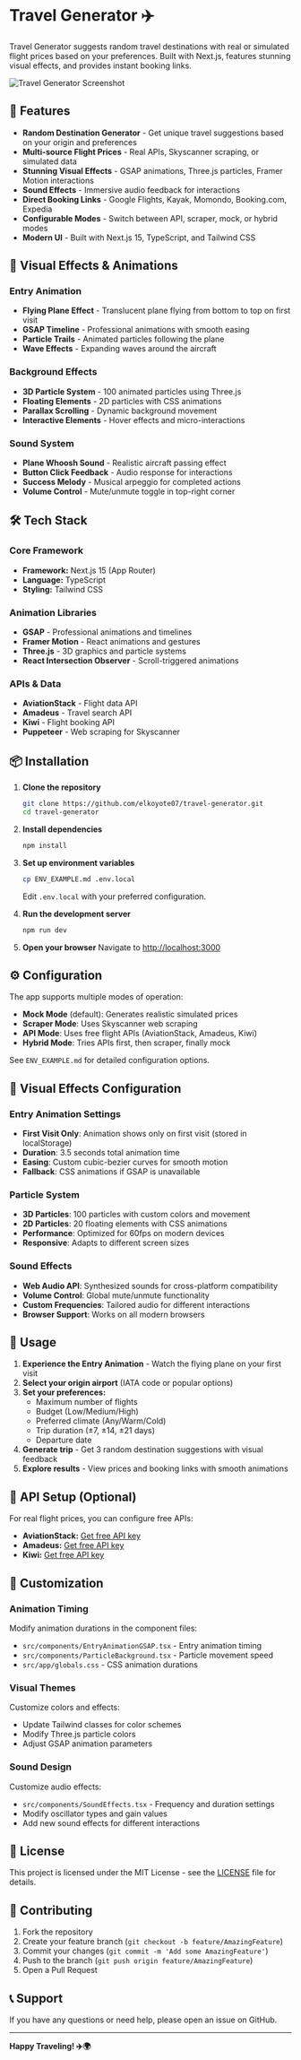 # Travel Generator ✈️

Travel Generator suggests random travel destinations with real or simulated flight prices based on your preferences. Built with Next.js, features stunning visual effects, and provides instant booking links.

![Travel Generator Screenshot](./public/travel-generator-screenshot.png)

## 🚀 Features

- **Random Destination Generator** - Get unique travel suggestions based on your origin and preferences
- **Multi-source Flight Prices** - Real APIs, Skyscanner scraping, or simulated data
- **Stunning Visual Effects** - GSAP animations, Three.js particles, Framer Motion interactions
- **Sound Effects** - Immersive audio feedback for interactions
- **Direct Booking Links** - Google Flights, Kayak, Momondo, Booking.com, Expedia
- **Configurable Modes** - Switch between API, scraper, mock, or hybrid modes
- **Modern UI** - Built with Next.js 15, TypeScript, and Tailwind CSS

## 🎨 Visual Effects & Animations

### **Entry Animation**
- **Flying Plane Effect** - Translucent plane flying from bottom to top on first visit
- **GSAP Timeline** - Professional animations with smooth easing
- **Particle Trails** - Animated particles following the plane
- **Wave Effects** - Expanding waves around the aircraft

### **Background Effects**
- **3D Particle System** - 100 animated particles using Three.js
- **Floating Elements** - 2D particles with CSS animations
- **Parallax Scrolling** - Dynamic background movement
- **Interactive Elements** - Hover effects and micro-interactions

### **Sound System**
- **Plane Whoosh Sound** - Realistic aircraft passing effect
- **Button Click Feedback** - Audio response for interactions
- **Success Melody** - Musical arpeggio for completed actions
- **Volume Control** - Mute/unmute toggle in top-right corner

## 🛠️ Tech Stack

### **Core Framework**
- **Framework:** Next.js 15 (App Router)
- **Language:** TypeScript
- **Styling:** Tailwind CSS

### **Animation Libraries**
- **GSAP** - Professional animations and timelines
- **Framer Motion** - React animations and gestures
- **Three.js** - 3D graphics and particle systems
- **React Intersection Observer** - Scroll-triggered animations

### **APIs & Data**
- **AviationStack** - Flight data API
- **Amadeus** - Travel search API
- **Kiwi** - Flight booking API
- **Puppeteer** - Web scraping for Skyscanner

## 📦 Installation

1. **Clone the repository**
   ```bash
   git clone https://github.com/elkoyote07/travel-generator.git
   cd travel-generator
   ```

2. **Install dependencies**
   ```bash
   npm install
   ```

3. **Set up environment variables**
   ```bash
   cp ENV_EXAMPLE.md .env.local
   ```
   Edit `.env.local` with your preferred configuration.

4. **Run the development server**
   ```bash
   npm run dev
   ```

5. **Open your browser**
   Navigate to [http://localhost:3000](http://localhost:3000)

## ⚙️ Configuration

The app supports multiple modes of operation:

- **Mock Mode** (default): Generates realistic simulated prices
- **Scraper Mode**: Uses Skyscanner web scraping
- **API Mode**: Uses free flight APIs (AviationStack, Amadeus, Kiwi)
- **Hybrid Mode**: Tries APIs first, then scraper, finally mock

See `ENV_EXAMPLE.md` for detailed configuration options.

## 🎯 Visual Effects Configuration

### **Entry Animation Settings**
- **First Visit Only**: Animation shows only on first visit (stored in localStorage)
- **Duration**: 3.5 seconds total animation time
- **Easing**: Custom cubic-bezier curves for smooth motion
- **Fallback**: CSS animations if GSAP is unavailable

### **Particle System**
- **3D Particles**: 100 particles with custom colors and movement
- **2D Particles**: 20 floating elements with CSS animations
- **Performance**: Optimized for 60fps on modern devices
- **Responsive**: Adapts to different screen sizes

### **Sound Effects**
- **Web Audio API**: Synthesized sounds for cross-platform compatibility
- **Volume Control**: Global mute/unmute functionality
- **Custom Frequencies**: Tailored audio for different interactions
- **Browser Support**: Works on all modern browsers

## 📱 Usage

1. **Experience the Entry Animation** - Watch the flying plane on your first visit
2. **Select your origin airport** (IATA code or popular options)
3. **Set your preferences:**
   - Maximum number of flights
   - Budget (Low/Medium/High)
   - Preferred climate (Any/Warm/Cold)
   - Trip duration (±7, ±14, ±21 days)
   - Departure date
4. **Generate trip** - Get 3 random destination suggestions with visual feedback
5. **Explore results** - View prices and booking links with smooth animations

## 🔧 API Setup (Optional)

For real flight prices, you can configure free APIs:

- **AviationStack:** [Get free API key](https://aviationstack.com/)
- **Amadeus:** [Get free API key](https://developers.amadeus.com/)
- **Kiwi:** [Get free API key](https://tequila.kiwi.com/)

## 🎨 Customization

### **Animation Timing**
Modify animation durations in the component files:
- `src/components/EntryAnimationGSAP.tsx` - Entry animation timing
- `src/components/ParticleBackground.tsx` - Particle movement speed
- `src/app/globals.css` - CSS animation durations

### **Visual Themes**
Customize colors and effects:
- Update Tailwind classes for color schemes
- Modify Three.js particle colors
- Adjust GSAP animation parameters

### **Sound Design**
Customize audio effects:
- `src/components/SoundEffects.tsx` - Frequency and duration settings
- Modify oscillator types and gain values
- Add new sound effects for different interactions

## 📄 License

This project is licensed under the MIT License - see the [LICENSE](LICENSE) file for details.

## 🤝 Contributing

1. Fork the repository
2. Create your feature branch (`git checkout -b feature/AmazingFeature`)
3. Commit your changes (`git commit -m 'Add some AmazingFeature'`)
4. Push to the branch (`git push origin feature/AmazingFeature`)
5. Open a Pull Request

## 📞 Support

If you have any questions or need help, please open an issue on GitHub.

---

**Happy Traveling! ✈️🌍**
